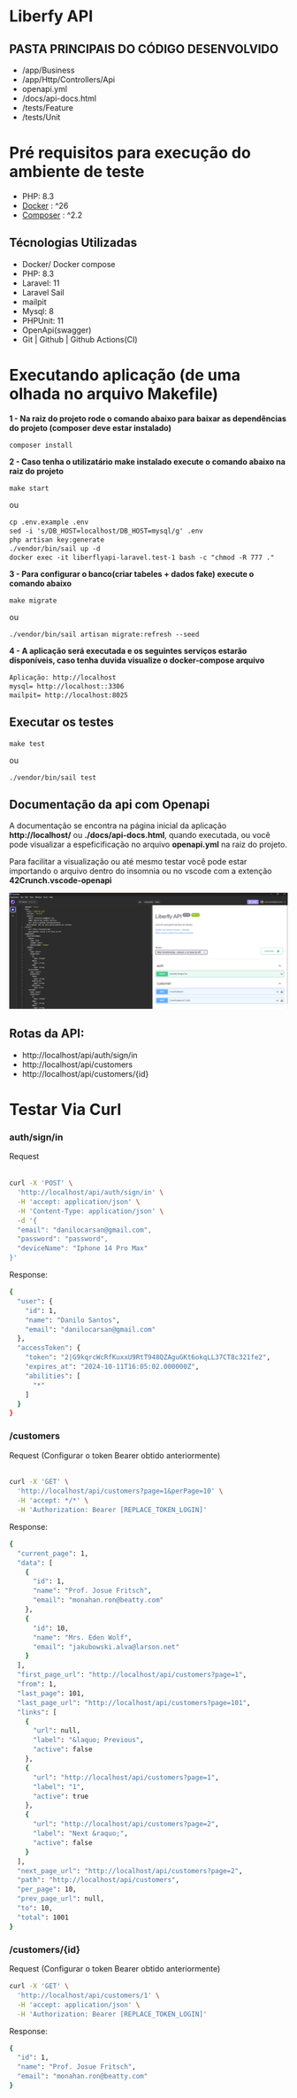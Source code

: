 # Liberfy API

## PASTA PRINCIPAIS DO CÓDIGO DESENVOLVIDO

- /app/Business
- /app/Http/Controllers/Api
- openapi.yml
- /docs/api-docs.html
- /tests/Feature
- /tests/Unit

# Pré requisitos para execução do ambiente de teste

- PHP: 8.3
- [Docker] : ^26
- [Composer] : ^2.2

## Técnologias Utilizadas

- Docker/ Docker compose
- PHP: 8.3
- Laravel: 11
- Laravel Sail
- mailpit
- Mysql: 8
- PHPUnit: 11
- OpenApi(swagger)
- Git | Github | Github Actions(CI)

# Executando aplicação (de uma olhada no arquivo Makefile)

**1 - Na raiz do projeto rode o comando abaixo para baixar as dependências do projeto (composer deve estar instalado)**

````
composer install
````

**2 -  Caso tenha o utilizatário make instalado execute o comando abaixo na raiz do projeto**

````
make start
````

ou

````
cp .env.example .env
sed -i 's/DB_HOST=localhost/DB_HOST=mysql/g' .env
php artisan key:generate
./vendor/bin/sail up -d
docker exec -it liberflyapi-laravel.test-1 bash -c "chmod -R 777 ." 
````

**3 - Para configurar o banco(criar tabeles + dados fake) execute o comando abaixo**
````
make migrate
````

ou

````
./vendor/bin/sail artisan migrate:refresh --seed
````

**4 - A aplicação será executada e os seguintes serviços estarão disponíveis, caso tenha duvida visualize o docker-compose arquivo**

````
Aplicação: http://localhost
mysql= http://localhost::3306
mailpit= http://localhost:8025
````

## Executar os testes

````
make test
````

ou 

````
./vendor/bin/sail test
````


## Documentação da api com Openapi

A documentação se encontra na página inicial da aplicação **http://localhost/** ou **./docs/api-docs.html**, quando executada, ou você pode visualizar a espeficificação no arquivo
**openapi.yml** na raiz do projeto.

Para facilitar a visualização ou até mesmo testar você pode estar importando o arquivo dentro do
insomnia ou no vscode com a extenção **42Crunch.vscode-openapi**

![Insominia API importada](./docs/insominia.png)

## Rotas da API:

- http://localhost/api/auth/sign/in
- http://localhost/api/customers
- http://localhost/api/customers/{id}


# Testar Via Curl

### auth/sign/in

Request 
````bash

curl -X 'POST' \
  'http://localhost/api/auth/sign/in' \
  -H 'accept: application/json' \
  -H 'Content-Type: application/json' \
  -d '{
  "email": "danilocarsan@gmail.com",
  "password": "password",
  "deviceName": "Iphone 14 Pro Max"
}'

````

Response:
````bash
{
  "user": {
    "id": 1,
    "name": "Danilo Santos",
    "email": "danilocarsan@gmail.com"
  },
  "accessToken": {
    "token": "2|G9kqrcWcRfKuxxU9RtT948QZAguGKt6okqLL37CT8c321fe2",
    "expires_at": "2024-10-11T16:05:02.000000Z",
    "abilities": [
      "*"
    ]
  }
}
````

### /customers
Request  (Configurar o token Bearer obtido anteriormente)
````bash

curl -X 'GET' \
  'http://localhost/api/customers?page=1&perPage=10' \
  -H 'accept: */*' \
  -H 'Authorization: Bearer [REPLACE_TOKEN_LOGIN]'
````

Response:
````bash
{
  "current_page": 1,
  "data": [
    {
      "id": 1,
      "name": "Prof. Josue Fritsch",
      "email": "monahan.ron@beatty.com"
    },
    {
      "id": 10,
      "name": "Mrs. Eden Wolf",
      "email": "jakubowski.alva@larson.net"
    }
  ],
  "first_page_url": "http://localhost/api/customers?page=1",
  "from": 1,
  "last_page": 101,
  "last_page_url": "http://localhost/api/customers?page=101",
  "links": [
    {
      "url": null,
      "label": "&laquo; Previous",
      "active": false
    },
    {
      "url": "http://localhost/api/customers?page=1",
      "label": "1",
      "active": true
    },
    {
      "url": "http://localhost/api/customers?page=2",
      "label": "Next &raquo;",
      "active": false
    }
  ],
  "next_page_url": "http://localhost/api/customers?page=2",
  "path": "http://localhost/api/customers",
  "per_page": 10,
  "prev_page_url": null,
  "to": 10,
  "total": 1001
}
````


### /customers/{id}
Request  (Configurar o token Bearer obtido anteriormente)
````bash
curl -X 'GET' \
  'http://localhost/api/customers/1' \
  -H 'accept: application/json' \
  -H 'Authorization: Bearer [REPLACE_TOKEN_LOGIN]'
````

Response:
````bash
{
  "id": 1,
  "name": "Prof. Josue Fritsch",
  "email": "monahan.ron@beatty.com"
}
````

[Docker]: https://docs.docker.com/engine/install/ubuntu/
[Composer]: https://getcomposer.org/download/